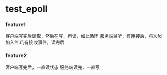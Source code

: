 # test_epoll
### feature1
客户端写完后读取，然后在写，再读，如此循环
服务端监听，有连接后，将次fd加入监听;有接收事件，读完后

### feature2
客户端写完后，一直读状态
服务端读完，一直写
